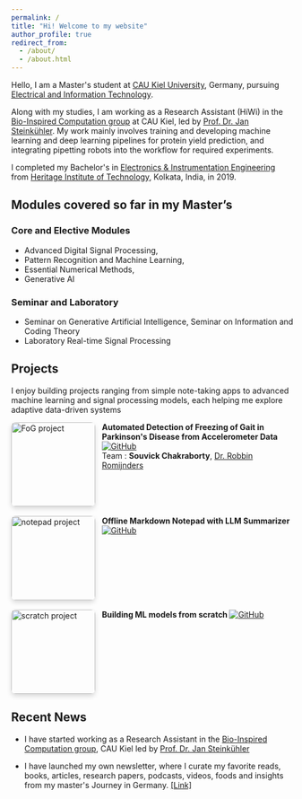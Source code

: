 ```yaml
---
permalink: /
title: "Hi! Welcome to my website"
author_profile: true
redirect_from: 
  - /about/
  - /about.html
---
```


Hello, I am a Master's student at [CAU Kiel University](https://www.tf.uni-kiel.de/etit/instetit/en?set_language=en), Germany, pursuing [Electrical and Information Technology](https://www.tf.uni-kiel.de/etit/instetit/en?set_language=en). 

Along with my studies, I am working as a Research Assistant (HiWi) in the [Bio-Inspired Computation group](https://www.uni-kiel.de/en/tf/research/institute-etit/bio-inspired-computation) at CAU Kiel, led by [Prof. Dr. Jan Steinkühler](https://scholar.google.com/citations?user=2Dzpoo0AAAAJ&hl=en). My work mainly involves training and developing machine learning and deep learning pipelines for protein yield prediction, and integrating pipetting robots into the workflow for required experiments. 

I completed my Bachelor's in [Electronics & Instrumentation Engineering](https://heritageit.edu/AEIE.aspx) from [Heritage Institute of Technology](https://heritageit.edu/), Kolkata, India, in 2019.

## Modules covered so far in my Master’s



<!-- - Bio-inspired Information Pathways   -->
<!-- - Channel Coding   -->
### Core and Elective Modules
- Advanced Digital Signal Processing, 
- Pattern Recognition and Machine Learning, 
- Essential Numerical Methods, 
- Generative AI 
### Seminar and Laboratory
- Seminar on Generative Artificial Intelligence, Seminar on Information and Coding Theory 
- Laboratory Real-time Signal Processing
<!-- - Advanced Digital Communications   -->


<!-- - Adaptive Filters   -->


Projects
---

I enjoy building projects ranging from simple note-taking apps to advanced machine learning and signal processing models, each helping me explore adaptive data-driven systems

<div style="display:flex;gap:12px;align-items:flex-start;">
    <img src="{{ '/images/FOG.png' | relative_url }}" width="150" alt="FoG project" style="border-radius:8px; box-shadow:0 4px 8px rgba(0,0,0,0.15);">
      <div>
      <strong>
        Automated Detection of Freezing of Gait in Parkinson's Disease from Accelerometer Data </strong>
        <a href="https://github.com/rmndrs89/advanced-time-series-prediction">
          <img src="https://img.shields.io/badge/Source-Code-black?logo=github" alt="GitHub"/>
          </a><br>
      Team : <strong>Souvick Chakraborty</strong>, 
      <a href="https://scholar.google.com/citations?user=LZYbIbUAAAAJ">Dr. Robbin Romijnders</a>
  </div>
</div>

<br>
<div style="display:flex;gap:12px;align-items:flex-start;">
  <img src="{{ '/images/notepad.png' | relative_url }}" width="150" alt="notepad project" style="border-radius:8px; box-shadow:0 4px 8px rgba(0,0,0,0.15);" >
  <div>
    <strong>
      Offline Markdown Notepad with LLM Summarizer
        </strong>
        <a href="https://github.com/SouvickC/Markdown_Notepad" target="_blank">
        <img src="https://img.shields.io/badge/Source-Code-black?logo=github" alt="GitHub"/>
        </a>
    <br>
  </div>
</div>

<br>
<div style="display:flex;gap:12px;align-items:flex-start;">
  <img src="{{ '/images/scratch.png' | relative_url }}" width="150" alt="scratch project" style="border-radius:8px; box-shadow:0 4px 8px rgba(0,0,0,0.15);" >
  <div>
    <strong>
      Building ML models from scratch
        </strong>
        <a href="https://github.com/SouvickC/from_scratch" target="_blank">
        <img src="https://img.shields.io/badge/Source-Code-black?logo=github" alt="GitHub"/>
        </a>
    <br>
  </div>
</div>







Recent News
----

- I have started working as a Research Assistant in the [Bio-Inspired Computation group](https://www.uni-kiel.de/en/tf/research/institute-etit/bio-inspired-computation), CAU Kiel led by [Prof. Dr. Jan Steinkühler](https://scholar.google.com/citations?user=2Dzpoo0AAAAJ&hl=en)

- I have launched my own newsletter, where I curate my favorite reads, books, articles, research papers, podcasts, videos, foods and insights from my master's Journey in Germany. [[Link]](https://souvickc.substack.com/)

 
<!-- Student Talks
--
- Presented a **talk** on **"Pattern Recognition Techniques in Brain-Computer Interface (BCI)"** for the course *Pattern Recognition and Machine Learning*. [[Link]](https://dss-kiel.de/index.php/teaching/lectures/lecture-pattern-recognition), [[Presentation]](/files/PRML_Talk_SouvickC.pdf)


- Presented a **literature survey** for the course *Seminar - Information and Coding Theory* on **"Pointing Error and Mitigation Techniques Using Machine Learning Algorithms in Free-Space Optical Communication".** [[Paper]](/files/Seminar_ICT_paper_Souvick_C.pdf),  [[Presentation]](/files/Seminar_ICT_PPT_Souvick_C.pdf) -->